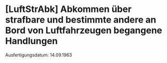 # [LuftStrAbk] Abkommen über strafbare und bestimmte andere an Bord von Luftfahrzeugen begangene Handlungen

Ausfertigungsdatum: 14.09.1963

 